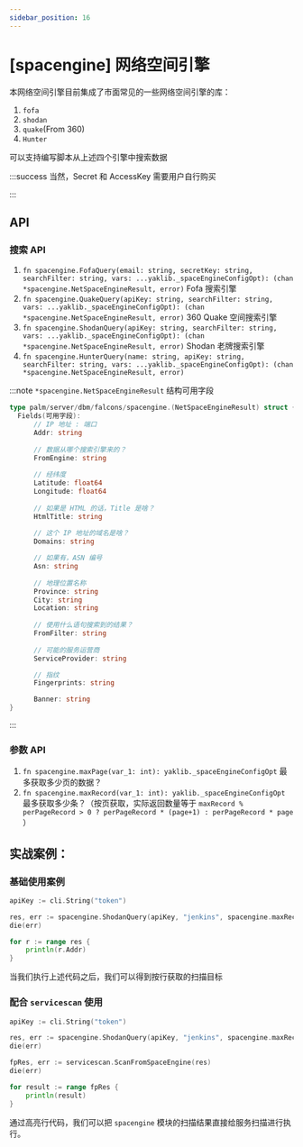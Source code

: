 ```yaml
---
sidebar_position: 16
---
```


# [spacengine] 网络空间引擎

本网络空间引擎目前集成了市面常见的一些网络空间引擎的库：

1. `fofa`
1. `shodan`
1. `quake`(From 360)
1. `Hunter`

可以支持编写脚本从上述四个引擎中搜索数据

:::success 当然，Secret 和 AccessKey 需要用户自行购买


:::

## API

### 搜索 API

1. `fn spacengine.FofaQuery(email: string, secretKey: string, searchFilter: string, vars: ...yaklib._spaceEngineConfigOpt): (chan *spacengine.NetSpaceEngineResult, error)`
   Fofa 搜索引擎
1. `fn spacengine.QuakeQuery(apiKey: string, searchFilter: string, vars: ...yaklib._spaceEngineConfigOpt): (chan *spacengine.NetSpaceEngineResult, error)`
   360 Quake 空间搜索引擎
1. `fn spacengine.ShodanQuery(apiKey: string, searchFilter: string, vars: ...yaklib._spaceEngineConfigOpt): (chan *spacengine.NetSpaceEngineResult, error)`
   Shodan 老牌搜索引擎
1. `fn spacengine.HunterQuery(name: string, apiKey: string, searchFilter: string, vars: ...yaklib._spaceEngineConfigOpt): (chan *spacengine.NetSpaceEngineResult, error)`

:::note `*spacengine.NetSpaceEngineResult` 结构可用字段

```go
type palm/server/dbm/falcons/spacengine.(NetSpaceEngineResult) struct {
  Fields(可用字段):
      // IP 地址 : 端口
      Addr: string
      
      // 数据从哪个搜索引擎来的？
      FromEngine: string
      
      // 经纬度
      Latitude: float64
      Longitude: float64
      
      // 如果是 HTML 的话，Title 是啥？
      HtmlTitle: string
      
      // 这个 IP 地址的域名是啥？
      Domains: string

      // 如果有，ASN 编号      
      Asn: string
      
      // 地理位置名称
      Province: string
      City: string
      Location: string
      
      // 使用什么语句搜索到的结果？
      FromFilter: string
      
      // 可能的服务运营商
      ServiceProvider: string

      // 指纹
      Fingerprints: string

      Banner: string
}
```

:::

### 参数 API

1. `fn spacengine.maxPage(var_1: int): yaklib._spaceEngineConfigOpt` 最多获取多少页的数据？
1. `fn spacengine.maxRecord(var_1: int): yaklib._spaceEngineConfigOpt` 最多获取多少条？（按页获取，实际返回数量等于 `maxRecord % perPageRecord > 0 ? perPageRecord * (page+1) : perPageRecord * page` ）

## 实战案例：

### 基础使用案例

```go title="yak 25_spacengine.yak --token vO5Z*********************aHgdTeEM"
apiKey := cli.String("token")

res, err := spacengine.ShodanQuery(apiKey, "jenkins", spacengine.maxRecord(100))
die(err)

for r := range res {
    println(r.Addr)
}
```

当我们执行上述代码之后，我们可以得到按行获取的扫描目标

### 配合 `servicescan` 使用

```go {6-7}
apiKey := cli.String("token")

res, err := spacengine.ShodanQuery(apiKey, "jenkins", spacengine.maxRecord(100))
die(err)

fpRes, err := servicescan.ScanFromSpaceEngine(res)
die(err)

for result := range fpRes {
    println(result)
}
```

通过高亮行代码，我们可以把 `spacengine` 模块的扫描结果直接给服务扫描进行执行。 